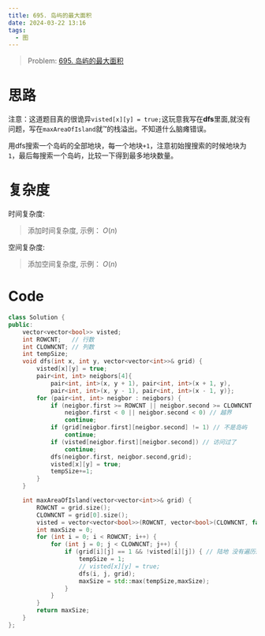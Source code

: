 ```yaml
---
title: 695. 岛屿的最大面积
date: 2024-03-22 13:16
tags:
  - 图
---
```


> Problem: [695. 岛屿的最大面积](https://leetcode.cn/problems/max-area-of-island/description/)


# 思路

注意：这道题目真的很诡异`visted[x][y] = true;`这玩意我写在**dfs**里面,就没有问题，写在`maxAreaOfIsland`就™的栈溢出。不知道什么脑瘫错误。

用dfs搜索一个岛屿的全部地块，每一个地块`+1`，注意初始搜搜索的时候地块为`1`，最后每搜索一个岛屿，比较一下得到最多地块数量。

# 复杂度

时间复杂度:
> 添加时间复杂度, 示例： $O(n)$

空间复杂度:
> 添加空间复杂度, 示例： $O(n)$



# Code
```C++ []
class Solution {
public:
    vector<vector<bool>> visted;
    int ROWCNT;   // 行数
    int CLOWNCNT; // 列数
    int tempSize;
    void dfs(int x, int y, vector<vector<int>>& grid) {
        visted[x][y] = true;
        pair<int, int> neigbors[4]{
            pair<int, int>(x, y + 1), pair<int, int>(x + 1, y),
            pair<int, int>(x, y - 1), pair<int, int>(x - 1, y)};
        for (pair<int, int> neigbor : neigbors) {
            if (neigbor.first >= ROWCNT || neigbor.second >= CLOWNCNT ||
                neigbor.first < 0 || neigbor.second < 0) // 越界
                continue;
            if (grid[neigbor.first][neigbor.second] != 1) // 不是岛屿
                continue;
            if (visted[neigbor.first][neigbor.second]) // 访问过了
                continue;
            dfs(neigbor.first, neigbor.second,grid);
            visted[x][y] = true;
            tempSize+=1;
        }
    }

    int maxAreaOfIsland(vector<vector<int>>& grid) {
        ROWCNT = grid.size();
        CLOWNCNT = grid[0].size();
        visted = vector<vector<bool>>(ROWCNT, vector<bool>(CLOWNCNT, false));
        int maxSize = 0;
        for (int i = 0; i < ROWCNT; i++) {
            for (int j = 0; j < CLOWNCNT; j++) {
                if (grid[i][j] == 1 && !visted[i][j]) { // 陆地 没有遍历过
                    tempSize = 1;
                    // visted[x][y] = true;
                    dfs(i, j, grid);
                    maxSize = std::max(tempSize,maxSize);
                }
            }
        }
        return maxSize;
    }
};
```
  
